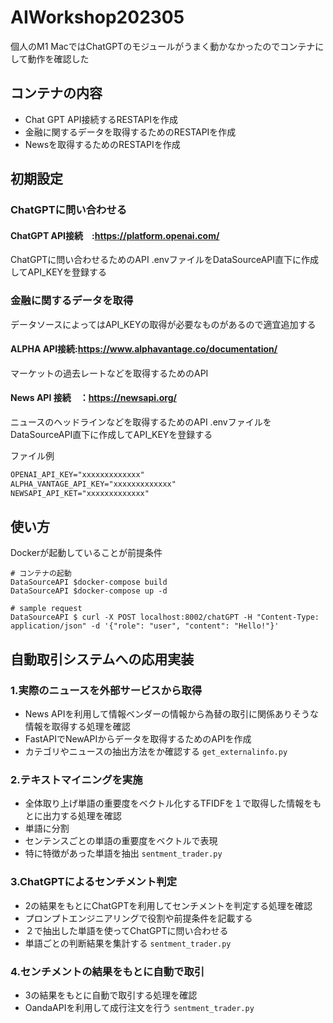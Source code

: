 # AIWorkshop202305

個人のM1 MacではChatGPTのモジュールがうまく動かなかったのでコンテナにして動作を確認した

## コンテナの内容

- Chat GPT API接続するRESTAPIを作成
- 金融に関するデータを取得するためのRESTAPIを作成
- Newsを取得するためのRESTAPIを作成

## 初期設定

### ChatGPTに問い合わせる
#### ChatGPT API接続　:https://platform.openai.com/
ChatGPTに問い合わせるためのAPI
.envファイルをDataSourceAPI直下に作成してAPI_KEYを登録する

### 金融に関するデータを取得
データソースによってはAPI_KEYの取得が必要なものがあるので適宜追加する

#### ALPHA API接続:https://www.alphavantage.co/documentation/
マーケットの過去レートなどを取得するためのAPI

#### News API 接続　：https://newsapi.org/
ニュースのヘッドラインなどを取得するためのAPI
.envファイルをDataSourceAPI直下に作成してAPI_KEYを登録する

ファイル例
``` txt
OPENAI_API_KEY="xxxxxxxxxxxxx"
ALPHA_VANTAGE_API_KEY="xxxxxxxxxxxxx"
NEWSAPI_API_KET="xxxxxxxxxxxxx"
````

## 使い方

Dockerが起動していることが前提条件

```
# コンテナの起動
DataSourceAPI $docker-compose build
DataSourceAPI $docker-compose up -d 

# sample request
DataSourceAPI $ curl -X POST localhost:8002/chatGPT -H "Content-Type: application/json" -d '{"role": "user", "content": "Hello!"}'

````

## 自動取引システムへの応用実装

### 1.実際のニュースを外部サービスから取得 
- News APIを利用して情報ベンダーの情報から為替の取引に関係ありそうな情報を取得する処理を確認
- FastAPIでNewAPIからデータを取得するためのAPIを作成
- カテゴリやニュースの抽出方法をか確認する
`get_externalinfo.py`

### 2.テキストマイニングを実施
- 全体取り上げ単語の重要度をベクトル化するTFIDFを１で取得した情報をもとに出力する処理を確認
- 単語に分割
- センテンスごとの単語の重要度をベクトルで表現
- 特に特徴があった単語を抽出
`sentment_trader.py`

### 3.ChatGPTによるセンチメント判定
- 2の結果をもとにChatGPTを利用してセンチメントを判定する処理を確認
- プロンプトエンジニアリングで役割や前提条件を記載する
- ２で抽出した単語を使ってChatGPTに問い合わせる
- 単語ごとの判断結果を集計する
`sentment_trader.py`

### 4.センチメントの結果をもとに自動で取引
- 3の結果をもとに自動で取引する処理を確認
- OandaAPIを利用して成行注文を行う
`sentment_trader.py`
